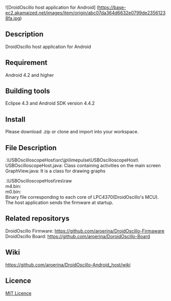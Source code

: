 ![DroidOscillo host application for Android]
(https://base-ec2.akamaized.net/images/item/origin/abc07da364d6632e0799de23561238fa.jpg)

## Description
DroidOscillo host application for Android

## Requirement
Android 4.2 and higher

## Building tools
Eclipse 4.3 and Android SDK version 4.4.2

## Install
Please download .zip or clone and import into your workspace.

## File Description

.\USBOscilloscopeHost\src\jp\limepulse\USBOscilloscopeHost\  
USBOscilloscopeHost.java: Class containing activities on the main screen  
GraphView.java: It is a class for drawing graphs  
  
  
.\USBOscilloscopeHost\res\raw  
m4.bin:  
m0.bin:  
Binary file corresponding to each core of LPC4370(DroidOscillo's MCU).  
The host application sends the firmware at startup.  

## Related repositorys

DroidOscillo Firmware: https://github.com/aroerina/DroidOscillo-Firmaware  
DroidOscillo Board: https://github.com/aroerina/DoroidOscillo-Board  

## Wiki
https://github.com/aroerina/DroidOscillo-Android_host/wiki

 
## Licence

[MIT Licence](https://github.com/tcnksm/tool/blob/master/LICENCE)
